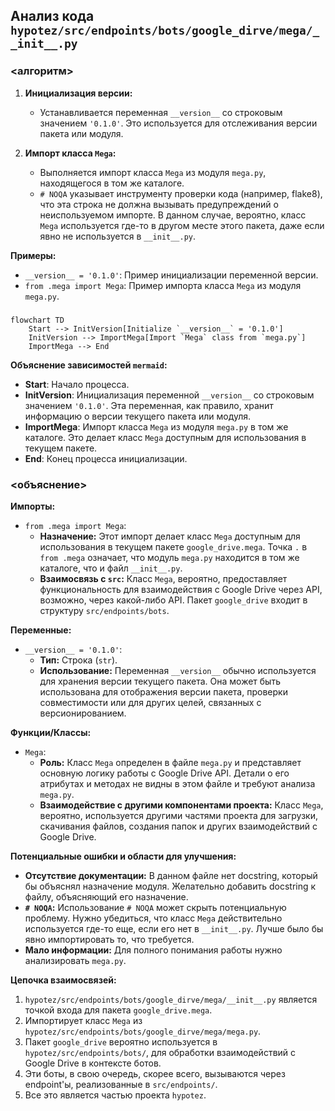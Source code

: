 ## Анализ кода `hypotez/src/endpoints/bots/google_dirve/mega/__init__.py`

### <алгоритм>

1.  **Инициализация версии:**
    *   Устанавливается переменная `__version__` со строковым значением `'0.1.0'`. Это используется для отслеживания версии пакета или модуля.

2.  **Импорт класса `Mega`:**
    *   Выполняется импорт класса `Mega` из модуля `mega.py`, находящегося в том же каталоге.
    *   `# NOQA` указывает инструменту проверки кода (например, flake8), что эта строка не должна вызывать предупреждений о неиспользуемом импорте. В данном случае, вероятно, класс `Mega` используется где-то в другом месте этого пакета, даже если явно не используется в `__init__.py`.

**Примеры:**

*   `__version__ = '0.1.0'`: Пример инициализации переменной версии.
*   `from .mega import Mega`: Пример импорта класса `Mega` из модуля `mega.py`.

### <mermaid>

```mermaid
flowchart TD
    Start --> InitVersion[Initialize `__version__` = '0.1.0']
    InitVersion --> ImportMega[Import `Mega` class from `mega.py`]
    ImportMega --> End
```

**Объяснение зависимостей `mermaid`:**

*   **Start**: Начало процесса.
*   **InitVersion**: Инициализация переменной `__version__` со строковым значением `'0.1.0'`. Эта переменная, как правило, хранит информацию о версии текущего пакета или модуля.
*   **ImportMega**: Импорт класса `Mega` из модуля `mega.py` в том же каталоге. Это делает класс `Mega` доступным для использования в текущем пакете.
*   **End**: Конец процесса инициализации.

### <объяснение>

**Импорты:**

*   `from .mega import Mega`:
    *   **Назначение:** Этот импорт делает класс `Mega` доступным для использования в текущем пакете `google_drive.mega`. Точка `.` в `from .mega` означает, что модуль `mega.py` находится в том же каталоге, что и файл `__init__.py`.
    *   **Взаимосвязь с `src`:** Класс `Mega`, вероятно, предоставляет функциональность для взаимодействия с Google Drive через API, возможно, через какой-либо API. Пакет `google_drive` входит в структуру `src/endpoints/bots`.

**Переменные:**

*   `__version__ = '0.1.0'`:
    *   **Тип:** Строка (`str`).
    *   **Использование:** Переменная `__version__` обычно используется для хранения версии текущего пакета. Она может быть использована для отображения версии пакета, проверки совместимости или для других целей, связанных с версионированием.

**Функции/Классы:**

*   `Mega`:
    *   **Роль:** Класс `Mega`  определен в файле `mega.py` и представляет основную логику работы с Google Drive API. Детали о его атрибутах и методах не видны в этом файле и требуют анализа `mega.py`.
    *   **Взаимодействие с другими компонентами проекта:**  Класс `Mega`, вероятно, используется другими частями проекта для загрузки, скачивания файлов, создания папок и других взаимодействий с Google Drive.

**Потенциальные ошибки и области для улучшения:**

*   **Отсутствие документации:** В данном файле нет docstring, который бы объяснял назначение модуля. Желательно добавить docstring к файлу, объясняющий его назначение.
*   **`# NOQA`:** Использование `# NOQA` может скрыть потенциальную проблему. Нужно убедиться, что класс `Mega` действительно используется где-то еще, если его нет в `__init__.py`. Лучше было бы явно импортировать то, что требуется.
*   **Мало информации:** Для полного понимания работы нужно анализировать `mega.py`.

**Цепочка взаимосвязей:**

1.  `hypotez/src/endpoints/bots/google_dirve/mega/__init__.py` является точкой входа для пакета `google_drive.mega`.
2.  Импортирует класс `Mega` из `hypotez/src/endpoints/bots/google_dirve/mega/mega.py`.
3.  Пакет `google_drive` вероятно используется в `hypotez/src/endpoints/bots/`,  для обработки взаимодействий с Google Drive в контексте ботов.
4.  Эти боты, в свою очередь, скорее всего, вызываются через endpoint'ы, реализованные в `src/endpoints/`.
5.  Все это является частью проекта `hypotez`.